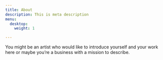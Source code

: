```yaml
---
title: About
description: This is meta description
menu:
  desktop:
    weight: 1

---
```

You might be an artist who would like to introduce yourself and your work here or maybe you&rsquo;re a business with a mission to describe.